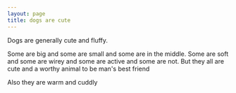 ```yaml
---
layout: page
title: dogs are cute
---
```


Dogs are generally cute and fluffy.

Some are big and some are small and some are in the middle. Some are soft and some are wirey and some are active and some are not. But they all are cute and a worthy animal to be man's best friend

Also they are warm and cuddly
